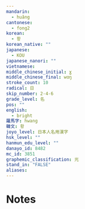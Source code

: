 ```yaml
---
mandarin:
  - huǎng
cantonese:
  - fong2
korean:
  - 황
korean_native: ""
japanese:
  - KOU
japanese_nanori: ""
vietnamese:
middle_chinese_initial: ɣ
middle_chinese_final: wɑŋ
stroke_count: 10
radical: 日
skip_number: 2-4-6
grade_level: 名
pos: ""
english:
  - bright
羅馬字: hwang
韓文: 황
joyo_level: 日本人名用漢字
hsk_level: ""
hanmun_edu_level: ""
danayo_id: 8482
mc_id: 3851
graphemic_classification: 光
stand_in: "FALSE"
aliases:
---
```


# Notes
